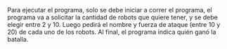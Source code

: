 Para ejecutar el programa, solo se debe iniciar a correr el programa, el programa va a solicitar la cantidad de robots que quiere tener, y se debe elegir entre 2 y 10\. Luego pedirá el nombre y fuerza de ataque (entre 10 y 20\) de cada uno de los robots. Al final, el programa indica quién ganó la batalla.